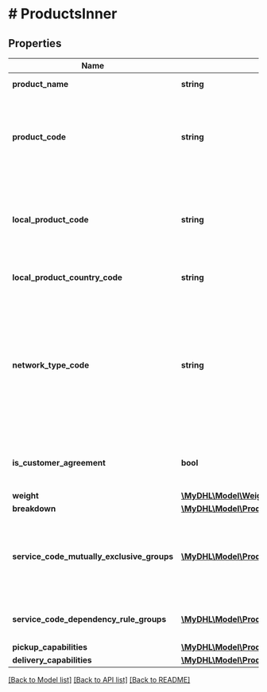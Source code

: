 # # ProductsInner

## Properties

Name | Type | Description | Notes
------------ | ------------- | ------------- | -------------
**product_name** | **string** | Name of the DHL Express product | [optional]
**product_code** | **string** | This is the global DHL Express product code for which the delivery is feasible respecting the input data from the request. | [optional]
**local_product_code** | **string** | This is the local DHL Express product code for which the delivery is feasible respecting the input data from the request. | [optional]
**local_product_country_code** | **string** | The country code for the local service used | [optional]
**network_type_code** | **string** | The NetworkTypeCode element indicates the product belongs to the Day Definite (DD) or Time Definite (TD) network.&lt;BR&gt;            Possible Values;&lt;BR&gt;            DD: Day Definite product&lt;BR&gt;            TD: Time Definite product | [optional]
**is_customer_agreement** | **bool** | Indicator that the product only can be offered to customers with prior agreement. | [optional]
**weight** | [**\MyDHL\Model\Weight**](Weight.md) |  | [optional]
**breakdown** | [**\MyDHL\Model\ProductsInnerBreakdownInner[]**](ProductsInnerBreakdownInner.md) |  | [optional]
**service_code_mutually_exclusive_groups** | [**\MyDHL\Model\ProductsInnerServiceCodeMutuallyExclusiveGroupsInner[]**](ProductsInnerServiceCodeMutuallyExclusiveGroupsInner.md) | Group of serviceCodes that are mutually exclusive.  Only one serviceCode among the list must be applied for a shipment | [optional]
**service_code_dependency_rule_groups** | [**\MyDHL\Model\ProductsInnerServiceCodeDependencyRuleGroupsInner[]**](ProductsInnerServiceCodeDependencyRuleGroupsInner.md) | Dependency rule groups for a particular serviceCode. | [optional]
**pickup_capabilities** | [**\MyDHL\Model\ProductsInnerPickupCapabilities**](ProductsInnerPickupCapabilities.md) |  | [optional]
**delivery_capabilities** | [**\MyDHL\Model\ProductsInnerDeliveryCapabilities**](ProductsInnerDeliveryCapabilities.md) |  | [optional]

[[Back to Model list]](../../README.md#models) [[Back to API list]](../../README.md#endpoints) [[Back to README]](../../README.md)

